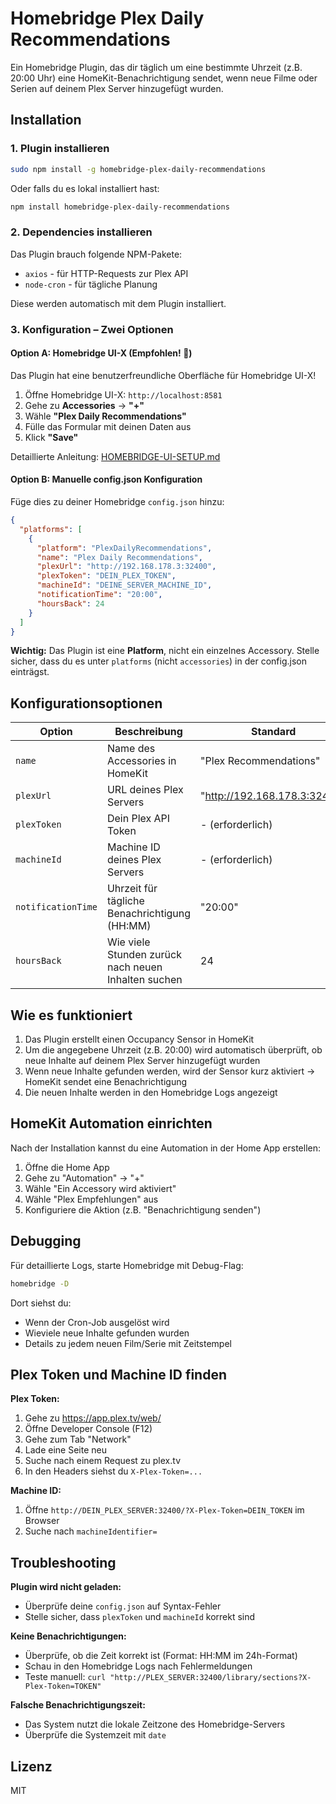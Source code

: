 # Homebridge Plex Daily Recommendations

Ein Homebridge Plugin, das dir täglich um eine bestimmte Uhrzeit (z.B. 20:00 Uhr) eine HomeKit-Benachrichtigung sendet, wenn neue Filme oder Serien auf deinem Plex Server hinzugefügt wurden.

## Installation

### 1. Plugin installieren

```bash
sudo npm install -g homebridge-plex-daily-recommendations
```

Oder falls du es lokal installiert hast:

```bash
npm install homebridge-plex-daily-recommendations
```

### 2. Dependencies installieren

Das Plugin brauch folgende NPM-Pakete:

- `axios` - für HTTP-Requests zur Plex API
- `node-cron` - für tägliche Planung

Diese werden automatisch mit dem Plugin installiert.

### 3. Konfiguration – Zwei Optionen

#### Option A: Homebridge UI-X (Empfohlen! 🎨)

Das Plugin hat eine benutzerfreundliche Oberfläche für Homebridge UI-X!

1. Öffne Homebridge UI-X: `http://localhost:8581`
2. Gehe zu **Accessories** → **"+"**
3. Wähle **"Plex Daily Recommendations"**
4. Fülle das Formular mit deinen Daten aus
5. Klick **"Save"**

Detaillierte Anleitung: [HOMEBRIDGE-UI-SETUP.md](HOMEBRIDGE-UI-SETUP.md)

#### Option B: Manuelle config.json Konfiguration

Füge dies zu deiner Homebridge `config.json` hinzu:

```json
{
  "platforms": [
    {
      "platform": "PlexDailyRecommendations",
      "name": "Plex Daily Recommendations",
      "plexUrl": "http://192.168.178.3:32400",
      "plexToken": "DEIN_PLEX_TOKEN",
      "machineId": "DEINE_SERVER_MACHINE_ID",
      "notificationTime": "20:00",
      "hoursBack": 24
    }
  ]
}
```

**Wichtig:** Das Plugin ist eine **Platform**, nicht ein einzelnes Accessory. Stelle sicher, dass du es unter `platforms` (nicht `accessories`) in der config.json einträgst.

## Konfigurationsoptionen

| Option             | Beschreibung                                        | Standard                     |
| ------------------ | --------------------------------------------------- | ---------------------------- |
| `name`             | Name des Accessories in HomeKit                     | "Plex Recommendations"       |
| `plexUrl`          | URL deines Plex Servers                             | "http://192.168.178.3:32400" |
| `plexToken`        | Dein Plex API Token                                 | - (erforderlich)             |
| `machineId`        | Machine ID deines Plex Servers                      | - (erforderlich)             |
| `notificationTime` | Uhrzeit für tägliche Benachrichtigung (HH:MM)       | "20:00"                      |
| `hoursBack`        | Wie viele Stunden zurück nach neuen Inhalten suchen | 24                           |

## Wie es funktioniert

1. Das Plugin erstellt einen Occupancy Sensor in HomeKit
2. Um die angegebene Uhrzeit (z.B. 20:00) wird automatisch überprüft, ob neue Inhalte auf deinem Plex Server hinzugefügt wurden
3. Wenn neue Inhalte gefunden werden, wird der Sensor kurz aktiviert → HomeKit sendet eine Benachrichtigung
4. Die neuen Inhalte werden in den Homebridge Logs angezeigt

## HomeKit Automation einrichten

Nach der Installation kannst du eine Automation in der Home App erstellen:

1. Öffne die Home App
2. Gehe zu "Automation" → "+"
3. Wähle "Ein Accessory wird aktiviert"
4. Wähle "Plex Empfehlungen" aus
5. Konfiguriere die Aktion (z.B. "Benachrichtigung senden")

## Debugging

Für detaillierte Logs, starte Homebridge mit Debug-Flag:

```bash
homebridge -D
```

Dort siehst du:

- Wenn der Cron-Job ausgelöst wird
- Wieviele neue Inhalte gefunden wurden
- Details zu jedem neuen Film/Serie mit Zeitstempel

## Plex Token und Machine ID finden

**Plex Token:**

1. Gehe zu https://app.plex.tv/web/
2. Öffne Developer Console (F12)
3. Gehe zum Tab "Network"
4. Lade eine Seite neu
5. Suche nach einem Request zu plex.tv
6. In den Headers siehst du `X-Plex-Token=...`

**Machine ID:**

1. Öffne `http://DEIN_PLEX_SERVER:32400/?X-Plex-Token=DEIN_TOKEN` im Browser
2. Suche nach `machineIdentifier=`

## Troubleshooting

**Plugin wird nicht geladen:**

- Überprüfe deine `config.json` auf Syntax-Fehler
- Stelle sicher, dass `plexToken` und `machineId` korrekt sind

**Keine Benachrichtigungen:**

- Überprüfe, ob die Zeit korrekt ist (Format: HH:MM im 24h-Format)
- Schau in den Homebridge Logs nach Fehlermeldungen
- Teste manuell: `curl "http://PLEX_SERVER:32400/library/sections?X-Plex-Token=TOKEN"`

**Falsche Benachrichtigungszeit:**

- Das System nutzt die lokale Zeitzone des Homebridge-Servers
- Überprüfe die Systemzeit mit `date`

## Lizenz

MIT
